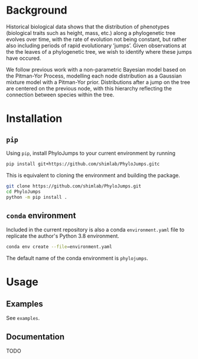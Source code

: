 # Background

Historical biological data shows that the distribution of phenotypes (biological traits such as height, mass, etc.) along a phylogenetic tree evolves over time, with the rate of evolution not being constant, but rather also including periods of rapid evolutionary ’jumps’. Given observations at the the leaves of a phylogenetic tree, we wish to identify where these jumps have occured.

We follow previous work with a non-parametric Bayesian model based on the Pitman-Yor Process, modelling each node distribution as a Gaussian mixture model with a Pitman-Yor
prior. Distributions after a jump on the tree are centered on the previous node, with
this hierarchy reflecting the connection between species within the tree.

# Installation

## `pip`

Using `pip`, install PhyloJumps to your current environment by running

```sh
pip install git+https://github.com/shimlab/PhyloJumps.gitc
```

This is equivalent to cloning the environment and building the package.

```sh
git clone https://github.com/shimlab/PhyloJumps.git
cd PhyloJumps
python -m pip install .
```

## `conda` environment

Included in the current repository is also a conda `environment.yaml` file to replicate the author's Python 3.8 environment.

```sh
conda env create --file=environment.yaml
```

The default name of the conda environment is `phylojumps`. 

# Usage

## Examples

See `examples`.

## Documentation

TODO





